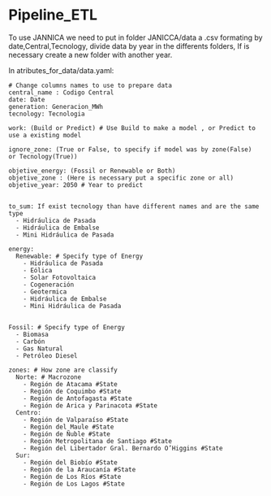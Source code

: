 # Pipeline_ETL


To use JANNICA we need to put in folder JANICCA/data a .csv formating by date,Central,Tecnology, divide data by year in the differents folders, If is necessary create a new folder with another year.

In atributes_for_data/data.yaml:

    # Change columns names to use to prepare data
    central_name : Codigo Central
    date: Date
    generation: Generacion_MWh
    tecnology: Tecnologia

    work: (Build or Predict) # Use Build to make a model , or Predict to use a existing model 

    ignore_zone: (True or False, to specify if model was by zone(False)  or Tecnology(True))

    objetive_energy: (Fossil or Renewable or Both)
    objetive_zone : (Here is necessary put a specific zone or all)
    objetive_year: 2050 # Year to predict


    to_sum: If exist tecnology than have different names and are the same type 
      - Hidráulica de Pasada
      - Hidráulica de Embalse
      - Mini Hidráulica de Pasada

    energy: 
      Renewable: # Specify type of Energy
        - Hidráulica de Pasada
        - Eólica
        - Solar Fotovoltaica
        - Cogeneración
        - Geotermica
        - Hidráulica de Embalse
        - Mini Hidráulica de Pasada


    Fossil: # Specify type of Energy
      - Biomasa
      - Carbón
      - Gas Natural
      - Petróleo Diesel

    zones: # How zone are classify 
      Norte: # Macrozone
        - Región de Atacama #State
        - Región de Coquimbo #State
        - Región de Antofagasta #State 
        - Región de Arica y Parinacota #State
      Centro:
        - Región de Valparaíso #State
        - Región del Maule #State
        - Región de Ñuble #State
        - Región Metropolitana de Santiago #State
        - Región del Libertador Gral. Bernardo O’Higgins #State
      Sur:
        - Región del Biobío #State
        - Región de la Araucanía #State
        - Región de Los Ríos #State
        - Región de Los Lagos #State
